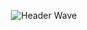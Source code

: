 <Div align="center">

![Header Wave](https://capsule-render.vercel.app/api?type=blur&height=400&color=0:32f0c4,100:32e9f0&text=Adriel%20Campos%20&section=header&reversal=false&textBg=false&fontColor=40695e&fontSize=60&fontAlign=50&animation=twinkling&stroke=000000&strokeWidth=0.5)

</div>
